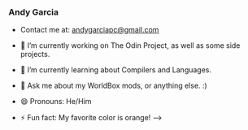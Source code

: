 ### Andy Garcia
- Contact me at: andygarciapc@gmail.com

- 🔭 I’m currently working on The Odin Project, as well as some side projects.
- 🌱 I’m currently learning about Compilers and Languages.
- 💬 Ask me about my WorldBox mods, or anything else. :)
- 😄 Pronouns: He/Him
- ⚡ Fun fact: My favorite color is orange!
-->
